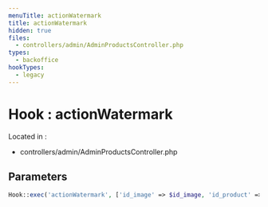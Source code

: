 ```yaml
---
menuTitle: actionWatermark
title: actionWatermark
hidden: true
files:
  - controllers/admin/AdminProductsController.php
types:
  - backoffice
hookTypes:
  - legacy
---
```


# Hook : actionWatermark

Located in :

  - controllers/admin/AdminProductsController.php

## Parameters

```php
Hook::exec('actionWatermark', ['id_image' => $id_image, 'id_product' => $id_product]);
```